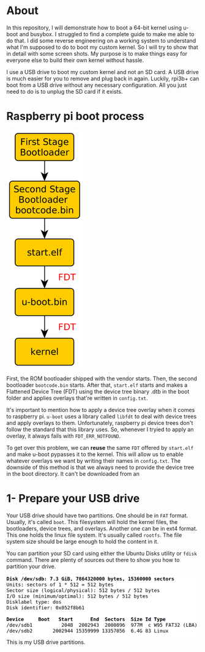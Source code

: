 # About


In this repository, I will demonstrate how to boot a 64-bit kernel using u-boot and busybox. I struggled to find a complete guide to make me able to do that. I did some reverse engineering on a working system to understand what I'm supposed to do to boot my custom kernel. So I will try to show that in detail with some screen shots. My purpose is to make things easy for everyone else to build their own kernel without hassle. 

I use a USB drive to boot my custom kernel and not an SD card. A USB drive is much easier for you to remove and plug back in again. Luckily, rpi3b+ can boot from a USB drive without any necessary configuration. All you just need to do is to unplug the SD card if it exists.



# Raspberry pi boot process


<img src="imgs/boot-process.png" width="200">


First, the ROM bootloader shipped with the vendor starts. Then, the second bootloader `bootcode.bin` starts. After that, `start.elf` starts and makes a Flattened Device Tree (FDT) using the device tree binary .dtb in the boot folder and applies overlays that're written in `config.txt`.


It's important to mention how to apply a device tree overlay when it comes to raspberry pi. `u-boot` uses a library called `libfdt` to deal with device trees and apply overlays to them. Unfortunately, raspberry pi device trees don't follow the standard that this library uses. So, whenever I tryied to apply an overlay, it always fails with `FDT_ERR_NOTFOUND`.


To get over this problem, we can <b>reuse</b> the same `FDT` offered by `start.elf` and make u-boot pypasses it to the kernel. This will allow us to enable whatever overlays we want by writing their names in `config.txt`. The downside of this method is that we always need to provide the device tree in the boot directory. It can't be downloaded from an


# 1- Prepare your USB drive

Your USB drive should have two partitions. One should be in `FAT` format. Usually, it's called `boot`. This filesystem will hold the kernel files, the bootloaders, device trees, and overlays. Another one can be in ext4 format. This one holds the linux file system. It's usually called `rootfs`. The file system size should be large enough to hold the content in it.

You can partition your SD card using either the Ubuntu Disks utility or `fdisk` command. There are plenty of sources out there to show you how to partition your drive.

<img src="imgs/partitions.png">
This is my USB drive partitions.